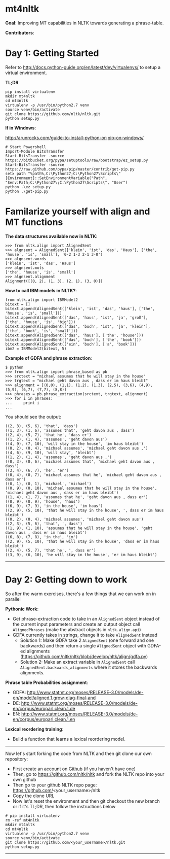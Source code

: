 # mt4nltk

**Goal**: Improving MT capabilities in NLTK towards generating a phrase-table.

**Contributors**:
 


Day 1: Getting Started
====

Refer to http://docs.python-guide.org/en/latest/dev/virtualenvs/ to setup a virtual environment.

**TL;DR**

```
pip install virtualenv
mkdir mt4nltk
cd mt4nltk
virtualenv -p /usr/bin/python2.7 venv
source venv/bin/activate
git clone https://github.com/nltk/nltk.git
python setup.py
```

**If in Windows**:

http://arunrocks.com/guide-to-install-python-or-pip-on-windows/

```
# Start Powershell
Import-Module BitsTransfer 
Start-BitsTransfer -source https://bitbucket.org/pypa/setuptools/raw/bootstrap/ez_setup.py
Start-BitsTransfer -source https://raw.github.com/pypa/pip/master/contrib/get-pip.py
setx path "%path%,C:\Python27;C:\Python27\Scripts\"
[Environment]::SetEnvironmentVariable("Path", "$env:Path;C:\Python27\;C:\Python27\Scripts\", "User")
python .\ez_setup.py
python .\get-pip.py
```



Familarize yourself with align and MT functions 
====

**The data structures available now in NLTK**:

```
>>> from nltk.align import AlignedSent
>>> algnsent = AlignedSent(['klein', 'ist', 'das', 'Haus'], ['the', 'house', 'is', 'small'], '0-2 1-3 2-1 3-0')
>>> algnsent.words
['klein', 'ist', 'das', 'Haus']
>>> algnsent.mots
['the', 'house', 'is', 'small']
>>> algnsent.alignment
Alignment([(0, 2), (1, 3), (2, 1), (3, 0)])
```

**How to call IBM models in NLTK?**:

```
from nltk.align import IBMModel2
bitext = []
bitext.append(AlignedSent(['klein', 'ist', 'das', 'haus'], ['the', 'house', 'is', 'small']))
bitext.append(AlignedSent(['das', 'haus', 'ist', 'ja', 'groß'], ['the', 'house', 'is', 'big']))
bitext.append(AlignedSent(['das', 'buch', 'ist', 'ja', 'klein'], ['the', 'book', 'is', 'small']))
bitext.append(AlignedSent(['das', 'haus'], ['the', 'house']))
bitext.append(AlignedSent(['das', 'buch'], ['the', 'book']))
bitext.append(AlignedSent(['ein', 'buch'], ['a', 'book']))
ibm2 = IBMModel2(bitext, 5)
```

**Example of GDFA and phrase extraction**:

```
$ python
>>> from nltk.align import phrase_based as pb
>>> srctext = "michael assumes that he will stay in the house"
>>> trgtext = "michael geht davon aus , dass er im haus bleibt"
>>> alignment = [(0,0), (1,1), (1,2), (1,3), (2,5), (3,6), (4,9), (5,9), (6,7), (7,7), (8,8)]
>>> phrases = pb.phrase_extraction(srctext, trgtext, alignment)
>>> for i in phrases:
...     print i
... 
```

You should see the output:

```
((2, 3), (5, 6), 'that', 'dass')
((1, 3), (1, 6), 'assumes that', 'geht davon aus , dass')
((2, 4), (5, 7), 'that he', 'dass er')
((1, 2), (1, 4), 'assumes', 'geht davon aus')
((4, 9), (7, 10), 'will stay in the house', 'im haus bleibt')
((0, 2), (0, 4), 'michael assumes', 'michael geht davon aus ,')
((4, 6), (9, 10), 'will stay', 'bleibt')
((1, 2), (1, 4), 'assumes', 'geht davon aus ,')
((0, 3), (0, 6), 'michael assumes that', 'michael geht davon aus , dass')
((3, 4), (6, 7), 'he', 'er')
((0, 4), (0, 7), 'michael assumes that he', 'michael geht davon aus , dass er')
((0, 1), (0, 1), 'michael', 'michael')
((0, 9), (0, 10), 'michael assumes that he will stay in the house', 'michael geht davon aus , dass er im haus bleibt')
((1, 4), (1, 7), 'assumes that he', 'geht davon aus , dass er')
((8, 9), (8, 9), 'house', 'haus')
((6, 9), (7, 9), 'in the house', 'im haus')
((2, 9), (5, 10), 'that he will stay in the house', ', dass er im haus bleibt')
((0, 2), (0, 4), 'michael assumes', 'michael geht davon aus')
((2, 3), (5, 6), 'that', ', dass')
((1, 9), (1, 10), 'assumes that he will stay in the house', 'geht davon aus , dass er im haus bleibt')
((6, 8), (7, 8), 'in the', 'im')
((2, 9), (5, 10), 'that he will stay in the house', 'dass er im haus bleibt')
((2, 4), (5, 7), 'that he', ', dass er')
((3, 9), (6, 10), 'he will stay in the house', 'er im haus bleibt')
```
----

Day 2: Getting down to work
====

So after the warm exercises, there's a few things that we can work on in parallel
 
**Pythonic Work**:
 
 - Get phrase-extraction code to take in an `AlignedSent` object instead of the current input parameters and create an output object call `AlignedPhrases` (make the abstract objects in `nltk.align.api`)
 - GDFA currently takes in strings, change it to take `AlignedSent` instead
   -  Solution 1: Make GDFA take 2 `AlignedSent` (one forward and one backwards) and then return a single `AlignedSent` object with GDFA-ed alignments (https://github.com/nltk/nltk/blob/develop/nltk/align/gdfa.py)
   -  Solution 2: Make an extract variable in `AlignedSent` call `AlignedSent.backwards_alignments` where it stores the backwards alignments.
   
 

**Phrase table Probabilities assignment**:

 - GDFA: http://www.statmt.org/moses/RELEASE-3.0/models/de-en/model/aligned.1.grow-diag-final-and
 - DE: http://www.statmt.org/moses/RELEASE-3.0/models/de-en/corpus/europarl.clean.1.de
 - EN: http://www.statmt.org/moses/RELEASE-3.0/models/de-en/corpus/europarl.clean.1.en
 
**Lexical reordering training**:

 - Build a function that learns a lexical reordering model.


----

Now let's start forking the code from NLTK and then git clone our own repository:

 - First create an account on [Github](https://github.com/) (if you haven't have one)
 - Then, go to https://github.com/nltk/nltk and fork the NLTK repo into your own github
 - Then go to your github NLTK repo page: https://github.com/<your_username>/nltk
 - Copy the clone URL
 - Now let's reset the environment and then git checkout the new branch or if it's TL;DR, then follow the instructions below
 

```
# pip install virtualenv
rm -ref mt4nltk
mkdir mt4nltk
cd mt4nltk
virtualenv -p /usr/bin/python2.7 venv
source venv/bin/activate
git clone https://github.com/<your_username>/nltk.git
python setup.py
```

----


